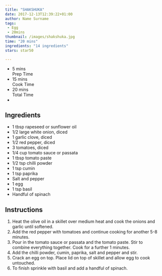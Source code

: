 ```yaml
---
title: "SHAKSHUKA"
date: 2017-12-13T12:39:22+01:00
author: Name Surname
tags:
 - Egg
 - 20mins
thumbnail: /images/shakshuka.jpg
time: "20 mins"
ingredients: "14 ingredients"
stars: star50

---
```


<div class="cookingSummary">
<ul class="cookingSummary">
	<li>5 mins<br>Prep Time</li>
	<li>15 mins<br>Cook Time</li>
	<li>20 mins<br>Total Time</li>
	<li style="padding-top: 10px"><div class="star50"></div></li>
</div>


## Ingredients
-	1 tbsp rapeseed or sunflower oil
-	1/2 large white onion, diced
-	1 garlic clove, diced
-	1/2 red pepper, diced
-	3 tomatoes, diced
-	1/4 cup tomato sauce or passata
-	1 tbsp tomato paste
-	1/2 tsp chilli powder
-	1 tsp cumin
-	1 tsp paprika
-	Salt and pepper
-	1 egg
-	1 tsp basil
-	Handful of spinach

## Instructions
1. Heat the olive oil in a skillet over medium heat and cook the onions and garlic until softened.
2. Add the red pepper with tomatoes and continue cooking for another 5-8 minutes.
3. Pour in the tomato sauce or passata and the tomato paste. Stir to combine everything together. Cook for a further 1 minutes.
4. Add the chilli powder, cumin, paprika, salt and pepper and stir.
5. Crack an egg on top. Place lid on top of skillet and allow egg to cook untouched.
6. To finish sprinkle with basil and add a handful of spinach.